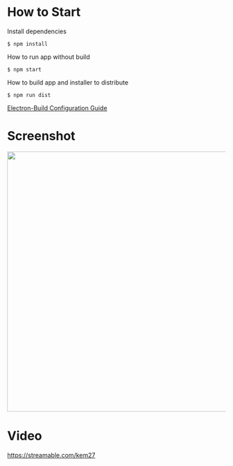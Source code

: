 # How to Start

Install dependencies
```
$ npm install
```

How to run app without build
```
$ npm start
```

How to build app and installer to distribute
```
$ npm run dist
```

[Electron-Build Configuration Guide](https://www.electron.build/configuration/configuration)

# Screenshot
<img src="https://s.put.re/byudYs2v.PNG" width="600px">

# Video
https://streamable.com/kem27
